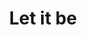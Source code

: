 ---
ee_id: '4509'
site: '1'
type: '5'
title: Let it be
url: let-it-be
year: '2018'
venue: Flagship AS, Stavanger, Norway
pitch: 'Curated a small show 4 Flagship AS (the gallery inside Arcangel Surfware’s
  flagship) with the legendary Steina and Woody Vasulka: Let it be (1970) '
ps:
imgs: flagship-2017-062-web-jih--IXPs.jpg,flagship-2017-062-web-jih--m4dl.jpg,flagship-2017-062-web-jih--tk7V.jpg,flagship-2017-062-web-jih--Uly0.jpg
things:
layout: shows
---